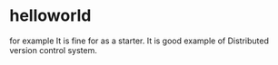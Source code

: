 # helloworld
for example
It is fine for as a starter. 
It is good example of Distributed version control system.
